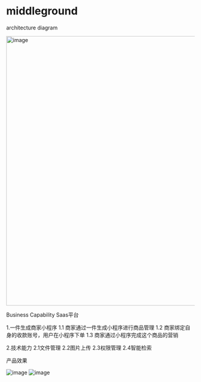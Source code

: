 # middleground
architecture diagram


<img width="719" alt="image" src="https://github.com/shenzepeng/middleground/assets/34638877/2e8a5552-701e-4d14-8b86-501b7ae1ca39">


Business Capability
Saas平台

1.一件生成商家小程序
  1.1 商家通过一件生成小程序进行商品管理
  1.2 商家绑定自身的收款账号，用户在小程序下单
  1.3 商家通过小程序完成这个商品的营销

2.技术能力
  2.1文件管理
  2.2图片上传
  2.3权限管理
  2.4智能检索

产品效果

![image](https://github.com/shenzepeng/middleground/assets/34638877/a73a5b05-7726-4d9e-911a-cc75f091397c)
![image](https://github.com/shenzepeng/middleground/assets/34638877/d76af5e2-0d9f-40de-9028-d7aea0295c6c)


